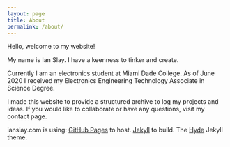 ```yaml
---
layout: page
title: About
permalink: /about/
---
```


Hello, welcome to my website!

My name is Ian Slay.  I have a keenness to tinker and create.

Currently I am an electronics student at Miami Dade College.  As of June 2020 I received my Electronics Engineering Technology Associate in Science Degree.  

I made this website to provide a structured archive to log my projects and ideas.  If you would like to collaborate or have any questions, visit my contact page. 

ianslay.com is using:
 [GitHub Pages](https://pages.github.com/) to host.
 [Jekyll](https://jekyllrb.com/) to build.
 The [Hyde](https://github.com/poole/hyde) Jekyll theme.
